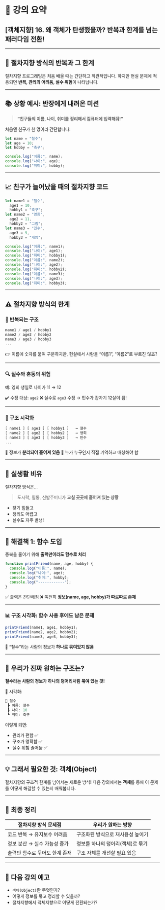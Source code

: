 # 📘 강의 요약

## \[객체지향] 16. 왜 객체가 탄생했을까? 반복과 한계를 넘는 패러다임 전환!

---

## 🧠 절차지향 방식의 반복과 그 한계

절차지향 프로그래밍은 처음 배울 때는 간단하고 직관적입니다.
하지만 현실 문제에 적용되면 **반복, 관리의 어려움, 실수 위험**이 나타납니다.

---

## 📚 상황 예시: 반장에게 내려온 미션

> **“친구들의 이름, 나이, 취미를 정리해서 컴퓨터에 입력해줘!”**

처음엔 친구가 한 명이라 간단합니다:

```js
let name = "철수";
let age = 10;
let hobby = "축구";

console.log("이름:", name);
console.log("나이:", age);
console.log("취미:", hobby);
```

---

## 📈 친구가 늘어났을 때의 절차지향 코드

```js
let name1 = "철수",
  age1 = 10,
  hobby1 = "축구";
let name2 = "영희",
  age2 = 11,
  hobby2 = "그림";
let name3 = "민수",
  age3 = 9,
  hobby3 = "게임";

console.log("이름:", name1);
console.log("나이:", age1);
console.log("취미:", hobby1);
console.log("이름:", name2);
console.log("나이:", age2);
console.log("취미:", hobby2);
console.log("이름:", name3);
console.log("나이:", age3);
console.log("취미:", hobby3);
```

---

## ⚠️ 절차지향 방식의 한계

### 📌 반복되는 구조

```js
name1 / age1 / hobby1
name2 / age2 / hobby2
name3 / age3 / hobby3
...
```

👉 이름에 숫자를 붙여 구분하지만,
현실에서 사람을 “이름1”, “이름2”로 부르진 않죠?

---

### 🔍 실수와 혼동의 위험

예: 영희 생일로 나이가 11 → 12

✔️ 수정 대상: `age2`
❌ 실수로 `age3` 수정 → 민수가 갑자기 12살이 됨!

---

### 🎨 구조 시각화

```js
[ name1 ] [ age1 ] [ hobby1 ]   → 철수
[ name2 ] [ age2 ] [ hobby2 ]   → 영희
[ name3 ] [ age3 ] [ hobby3 ]   → 민수
...
```

🔺 정보가 **분리되어 흩어져 있음**
🔺 누가 누구인지 직접 기억하고 매칭해야 함

---

## 🧃 실생활 비유

절차지향 방식은…

> 도시락, 필통, 신발주머니가 **교실 곳곳에 흩어져 있는 상황**

- 찾기 힘들고
- 정리도 어렵고
- 실수도 자주 발생!

---

## 🧰 해결책 1: 함수 도입

중복을 줄이기 위해 **출력만이라도 함수로 처리**

```js
function printFriend(name, age, hobby) {
  console.log("이름:", name);
  console.log("나이:", age);
  console.log("취미:", hobby);
  console.log("------------");
}
```

✅ 출력은 간단해짐
❌ 여전히 **정보(name, age, hobby)가 따로따로 존재**

---

### 📊 구조 시각화: 함수 사용 후에도 남은 문제

```js
printFriend(name1, age1, hobby1);
printFriend(name2, age2, hobby2);
printFriend(name3, age3, hobby3);
```

🚫 “철수”라는 사람의 정보가 **하나로 묶여있지 않음**

---

## 🎯 우리가 진짜 원하는 구조는?

**철수라는 사람의 정보가 하나의 덩어리처럼 묶여 있는 것!**

🔽 시각화:

```js
🧍 철수
 ┣ 이름: 철수
 ┣ 나이: 10
 ┗ 취미: 축구
```

이렇게 되면:

- 관리가 편함 ✅
- 구조가 명확함 ✅
- 실수 위험 줄어듦 ✅

---

## 💡 그래서 필요한 것: 객체(Object)

절차지향의 구조적 한계를 넘어서는 새로운 방식!
다음 강의에서는 **객체**를 통해 이 문제를 어떻게 해결할 수 있는지 배워봅니다.

---

## 📌 최종 정리

| 절차지향 방식 문제점           | 우리가 원하는 방향                |
| ------------------------------ | --------------------------------- |
| 코드 반복 → 유지보수 어려움    | 구조화된 방식으로 재사용성 높이기 |
| 정보 분산 → 실수 가능성 증가   | 정보를 하나의 덩어리(객체)로 묶기 |
| 출력만 함수로 묶어도 한계 존재 | 구조 자체를 개선할 필요 있음      |

---

## 🔭 다음 강의 예고

- `객체(Object)`란 무엇인가?
- 어떻게 정보를 묶고 정리할 수 있을까?
- 절차지향에서 객체지향으로 어떻게 전환되는가?
